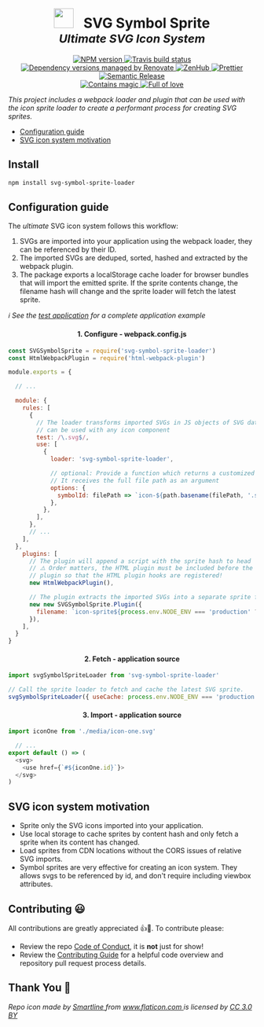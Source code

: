 <h1 align="center">
  <img
    src="https://cdn.rawgit.com/crystal-ball/svg-symbol-sprite-loader/master/icon.png"
    role="presentation"
    width="40"
    height="40"
  />
  &nbsp;
  SVG Symbol Sprite
  <br/>
  <small><em>Ultimate SVG Icon System</em></small>
</h1>

<div align="center">
  <a href="https://www.npmjs.com/package/svg-symbol-sprite-loader">
    <img src="https://img.shields.io/npm/v/svg-symbol-sprite-loader.svg?style=flat-square" alt="NPM version">
  </a>
  <a href="https://travis-ci.com/crystal-ball/svg-symbol-sprite-loader">
    <img src="https://travis-ci.com/crystal-ball/svg-symbol-sprite-loader.svg?branch=master" alt="Travis build status">
  </a>
  <a href="https://renovatebot.com/">
    <img src="https://img.shields.io/badge/Renovate-enabled-32c3c2.svg" alt="Dependency versions managed by Renovate" />
  </a>
  <a href="https://github.com/crystal-ball/svg-symbol-sprite-loader#zenhub">
    <img src="https://img.shields.io/badge/shipping_faster_with-ZenHub-5e60ba.svg?style=flat-square" alt="ZenHub" />
  </a>
  <a href="https://prettier.io/">
    <img src="https://img.shields.io/badge/styled_with-prettier-ff69b4.svg" alt="Prettier">
  </a>
  <a href="https://semantic-release.gitbook.io">
    <img src="https://img.shields.io/badge/%20%20%F0%9F%93%A6%F0%9F%9A%80-semantic_release-e10079.svg" alt="Semantic Release">
  </a>

  <br />
  <a href="https://github.com/crystal-ball">
    <img src="https://img.shields.io/badge/%F0%9F%94%AE%E2%9C%A8-contains_magic-D831D7.svg" alt="Contains magic" />
  </a>
  <a href="https://github.com/crystal-ball/crystal-ball.github.io">
    <img src="https://img.shields.io/badge/%F0%9F%92%96%F0%9F%8C%88-full_of_love-F5499E.svg" alt="Full of love" />
  </a>
</div>

_This project includes a webpack loader and plugin that can be used with the
icon sprite loader to create a performant process for creating SVG sprites._

<ul>
  <li><a href="#complete">Configuration guide</a></li>
  <li><a href="#system">SVG icon system motivation</a></li>
</ul>

## Install

```sh
npm install svg-symbol-sprite-loader
```

<h2 id="complete">Configuration guide</h2>

The _ultimate_ SVG icon system follows this workflow:

1.  SVGs are imported into your application using the webpack loader, they can
    be referenced by their ID.
1.  The imported SVGs are deduped, sorted, hashed and extracted by the webpack
    plugin.
1.  The package exports a localStorage cache loader for browser bundles that
    will import the emitted sprite. If the sprite contents change, the filename
    hash will change and the sprite loader will fetch the latest sprite.

_ℹ️ See the [test application](./test-app) for a complete application example_

<h4 align="center">1. Configure - webpack.config.js</h4>

```javascript
const SVGSymbolSprite = require('svg-symbol-sprite-loader')
const HtmlWebpackPlugin = require('html-webpack-plugin')

module.exports = {

  // ...

  module: {
    rules: [
      {
        // The loader transforms imported SVGs in JS objects of SVG data that
        // can be used with any icon component
        test: /\.svg$/,
        use: [
          {
            loader: 'svg-symbol-sprite-loader',

            // optional: Provide a function which returns a customized symbol ID.
            // It receives the full file path as an argument
            options: {
              symbolId: filePath => `icon-${path.basename(filePath, '.svg')}`,
            },
          },
        ],
      },
      // ...
    ],
  },
    plugins: [
      // The plugin will append a script with the sprite hash to head
      // ⚠️ Order matters, the HTML plugin must be included before the SVG sprite
      // plugin so that the HTML plugin hooks are registered!
      new HtmlWebpackPlugin(),

      // The plugin extracts the imported SVGs into a separate sprite file,
      new new SVGSymbolSprite.Plugin({
        filename: `icon-sprite${process.env.NODE_ENV === 'production' ? '.[chunkhash]' : ''}.svg`
      }),
    ],
  }
}
```

<h4 align="center">2. Fetch - application source</h4>

```javascript
import svgSymbolSpriteLoader from 'svg-symbol-sprite-loader'

// Call the sprite loader to fetch and cache the latest SVG sprite.
svgSymbolSpriteLoader({ useCache: process.env.NODE_ENV === 'production' })
```

<h4 align="center">3. Import - application source</h4>

```javascript
import iconOne from './media/icon-one.svg'

  // ...
export default () => (
  <svg>
    <use href={`#${iconOne.id}`}>
  </svg>
)
```

<h2 id="system">SVG icon system motivation</h2>

- Sprite only the SVG icons imported into your application.
- Use local storage to cache sprites by content hash and only fetch a sprite
  when its content has changed.
- Load sprites from CDN locations without the CORS issues of relative SVG
  imports.
- Symbol sprites are very effective for creating an icon system. They allows
  svgs to be referenced by id, and don't require including viewbox attributes.

## Contributing 😃

All contributions are greatly appreciated 👍🎉. To contribute please:

- Review the repo [Code of Conduct][conduct], it is **not** just for show!
- Review the [Contributing Guide][contributing] for a helpful code overview and
  repository pull request process details.

## Thank You 🙏

<div>
  <em>
    Repo icon made by
    <a href="https://www.flaticon.com/authors/smartline" title="Smartline">Smartline
    </a> from <a href="https://www.flaticon.com/" title="Flaticon">www.flaticon.com
    </a> is licensed by
    <a href="http://creativecommons.org/licenses/by/3.0/" title="Creative Commons BY 3.0" target="_blank">
    CC 3.0 BY</a>
  </em>
</div>

<!-- Links -->

[conduct]: ./CODE_OF_CONDUCT.md
[contributing]: ./.github/CONTRIBUTING.md
